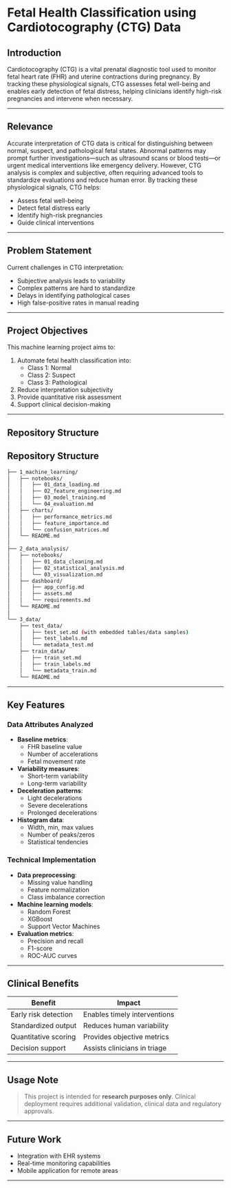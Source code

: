 
# Fetal Health Classification using Cardiotocography (CTG) Data



## Introduction
Cardiotocography (CTG) is a vital prenatal diagnostic tool used to monitor fetal heart rate (FHR) and uterine contractions during pregnancy. By tracking these physiological signals, CTG assesses fetal well-being and enables early detection of fetal distress, helping clinicians identify high-risk pregnancies and intervene when necessary.

---

## Relevance
Accurate interpretation of CTG data is critical for distinguishing between normal, suspect, and pathological fetal states. Abnormal patterns may prompt further investigations—such as ultrasound scans or blood tests—or urgent medical interventions like emergency delivery. However, CTG analysis is complex and subjective, often requiring advanced tools to standardize evaluations and reduce human error.
By tracking these physiological signals, CTG helps:
- Assess fetal well-being
- Detect fetal distress early
- Identify high-risk pregnancies
- Guide clinical interventions
  
---

## Problem Statement
Current challenges in CTG interpretation:
- Subjective analysis leads to variability
- Complex patterns are hard to standardize
- Delays in identifying pathological cases
- High false-positive rates in manual reading

---

## Project Objectives
This machine learning project aims to:
1. Automate fetal health classification into:
   - Class 1: Normal
   - Class 2: Suspect
   - Class 3: Pathological
2. Reduce interpretation subjectivity
3. Provide quantitative risk assessment
4. Support clinical decision-making

---

## Repository Structure
## Repository Structure
```bash
├── 1_machine_learning/
│   ├── notebooks/
│   │   ├── 01_data_loading.md
│   │   ├── 02_feature_engineering.md
│   │   ├── 03_model_training.md
│   │   └── 04_evaluation.md
│   ├── charts/
│   │   ├── performance_metrics.md
│   │   ├── feature_importance.md
│   │   └── confusion_matrices.md
│   └── README.md
│
├── 2_data_analysis/
│   ├── notebooks/
│   │   ├── 01_data_cleaning.md
│   │   ├── 02_statistical_analysis.md
│   │   └── 03_visualization.md
│   ├── dashboard/
│   │   ├── app_config.md
│   │   ├── assets.md
│   │   └── requirements.md
│   └── README.md
│
└── 3_data/
    ├── test_data/
    │   ├── test_set.md (with embedded tables/data samples)
    │   ├── test_labels.md
    │   └── metadata_test.md
    ├── train_data/
    │   ├── train_set.md
    │   ├── train_labels.md
    │   └── metadata_train.md
    └── README.md
```

---

## Key Features
### Data Attributes Analyzed
- **Baseline metrics**:
  - FHR baseline value
  - Number of accelerations
  - Fetal movement rate
- **Variability measures**:
  - Short-term variability
  - Long-term variability
- **Deceleration patterns**:
  - Light decelerations
  - Severe decelerations
  - Prolonged decelerations
- **Histogram data**:
  - Width, min, max values
  - Number of peaks/zeros
  - Statistical tendencies

### Technical Implementation
- **Data preprocessing**:
  - Missing value handling
  - Feature normalization
  - Class imbalance correction
- **Machine learning models**:
  - Random Forest
  - XGBoost
  - Support Vector Machines
- **Evaluation metrics**:
  - Precision and recall
  - F1-score
  - ROC-AUC curves

---

## Clinical Benefits
| Benefit | Impact |
|---------|--------|
| Early risk detection | Enables timely interventions |
| Standardized output | Reduces human variability |
| Quantitative scoring | Provides objective metrics |
| Decision support | Assists clinicians in triage |

---

## Usage Note
> This project is intended for **research purposes only**. Clinical deployment requires additional validation, clinical data and regulatory approvals.

---

## Future Work
- Integration with EHR systems
- Real-time monitoring capabilities
- Mobile application for remote areas

---
